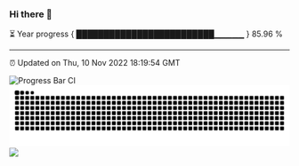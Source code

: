 ### Hi there 👋

⏳ Year progress { █████████████████████████▁▁▁▁▁ } 85.96 %

---

⏰ Updated on Thu, 10 Nov 2022 18:19:54 GMT

![Progress Bar CI](https://github.com/liununu/liununu/workflows/Progress%20Bar%20CI/badge.svg)![](https://raw.githubusercontent.com/L1cardo/L1cardo/main/assets/github-contribution-grid-snake.svg)![](https://raw.githubusercontent.com/seesaws/seesaws/main/assets/github-contribution-grid-snake.svg)
